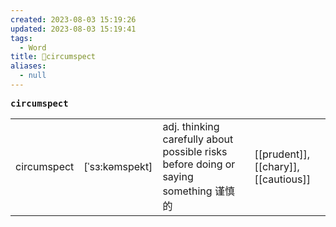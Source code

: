 ```yaml
---
created: 2023-08-03 15:19:26
updated: 2023-08-03 15:19:41
tags:
  - Word
title: 📖circumspect
aliases:
  - null
---
```


<pre><strong>circumspect</strong></pre>
|   |   |   |   |
|---|---|---|---|
|circumspect|[ˈsɜ:kəmspekt]|adj. thinking carefully about possible risks before doing or saying something 谨慎的|[[prudent]], [[chary]], [[cautious]]|ci